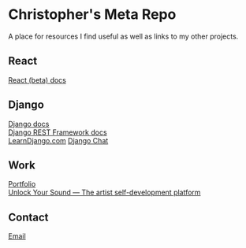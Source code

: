 # Christopher's Meta Repo

A place for resources I find useful as well as links to my other projects.

## React

[React (beta) docs](https://beta.reactjs.org/)

## Django

[Django docs](https://docs.djangoproject.com/en/3.0/) \
[Django REST Framework docs](https://www.django-rest-framework.org/) \
[LearnDjango.com](https://learndjango.com/)
[Django Chat](https://djangochat.com/)

<!-- ### Django Chat
### Log Rocket
### Javascript Jabber -->

## Work

[Portfolio](https://www.christophercarvalho.com/) \
[Unlock Your Sound — The artist self-development platform](https://unlockyoursound.com/)

<!-- ## Music -->

## Contact

[Email](mailto:chris@unlockyoursound.com)